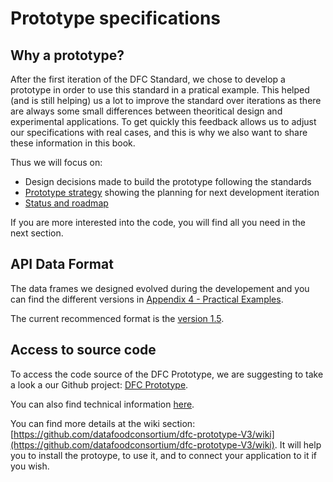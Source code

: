 # Prototype specifications

## Why a prototype?

After the first iteration of the DFC Standard, we chose to develop a prototype in order to use this standard in a pratical example. This helped \(and is still helping\) us a lot to improve the standard over iterations as there are always some small differences between theoritical design and experimental applications. To get quickly this feedback allows us to adjust our specifications with real cases, and this is why we also want to share these information in this book.

Thus we will focus on:

* Design decisions made to build the prototype following the standards
* [Prototype strategy](prototype-strategy.md) showing the planning for next development iteration
* [Status and roadmap](https://datafoodconsortium.gitbook.io/dfc-standard-documentation/prototype-specifications/status-of-the-project)

If you are more interested into the code, you will find all you need in the next section.

## API Data Format

The data frames we designed evolved during the developement and you can find the different versions in [Appendix 4 - Practical Examples](../appendixes/practical-examples/).

The current recommenced format is the [version 1.5](https://github.com/datafoodconsortium/standarddocumentation/tree/4d0cabf44403fe90253690daed02ed8110d1b4bc/appendixes/practical-examples/version-1-5.md).

## Access to source code

To access the code source of the DFC Prototype, we are suggesting to take a look a our Github project: [DFC Prototype](https://github.com/datafoodconsortium/dfc-prototype-V3).

You can also find technical information [here](http://static.datafoodconsortium.org/).

You can find more details at the wiki section: [https://github.com/datafoodconsortium/dfc-prototype-V3/wiki](https://github.com/datafoodconsortium/dfc-prototype-V3/wiki). It will help you to install the protoype, to use it, and to connect your application to it if you wish.

